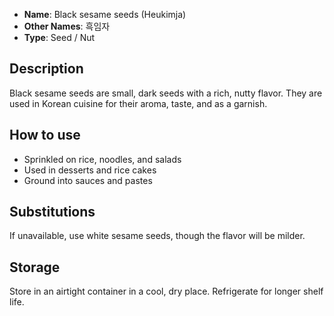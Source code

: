 - **Name**: Black sesame seeds (Heukimja)
- **Other Names**: 흑임자
- **Type**: Seed / Nut

## Description

Black sesame seeds are small, dark seeds with a rich, nutty flavor. They are used in Korean cuisine for their aroma, taste, and as a garnish.

## How to use

- Sprinkled on rice, noodles, and salads
- Used in desserts and rice cakes
- Ground into sauces and pastes

## Substitutions

If unavailable, use white sesame seeds, though the flavor will be milder.

## Storage

Store in an airtight container in a cool, dry place. Refrigerate for longer shelf life. 